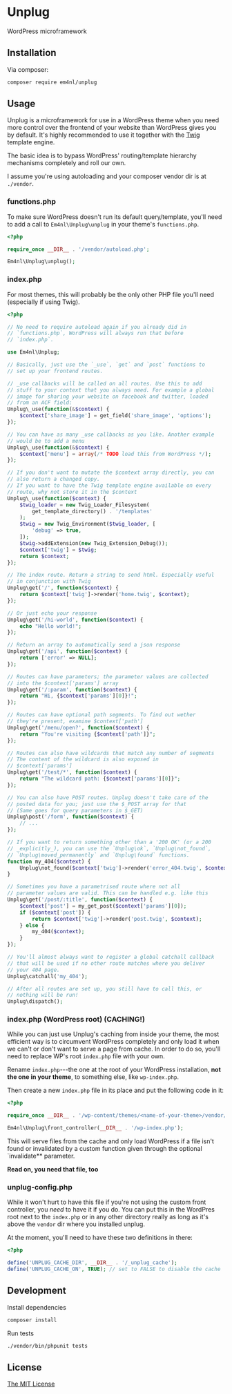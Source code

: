 # Unplug

WordPress microframework

## Installation

Via composer:

```sh
composer require em4nl/unplug
```

## Usage

Unplug is a microframework for use in a WordPress theme when you
need more control over the frontend of your website than WordPress
gives you by default. It's highly recommended to use it together
with the [Twig](https://twig.symfony.com/Homepage) template engine.

The basic idea is to bypass WordPress' routing/template hierarchy
mechanisms completely and roll our own.

I assume you're using autoloading and your composer vendor dir is
at `./vendor`.

### functions.php

To make sure WordPress doesn't run its default query/template,
you'll need to add a call to `Em4nl\Unplug\unplug` in your theme's
`functions.php`.

```php
<?php

require_once __DIR__ . '/vendor/autoload.php';

Em4nl\Unplug\unplug();
```

### index.php

For most themes, this will probably be the only other PHP file
you'll need (especially if using Twig).

```php
<?php

// No need to require autoload again if you already did in
// `functions.php`, WordPress will always run that before
// `index.php`.

use Em4nl\Unplug;

// Basically, just use the `_use`, `get` and `post` functions to
// set up your frontend routes.

// _use callbacks will be called on all routes. Use this to add
// stuff to your context that you always need. For example a global
// image for sharing your website on facebook and twitter, loaded
// from an ACF field:
Unplug\_use(function(&$context) {
    $context['share_image'] = get_field('share_image', 'options');
});

// You can have as many _use callbacks as you like. Another example
// would be to add a menu
Unplug\_use(function(&$context) {
    $context['menu'] = array(/* TODO load this from WordPress */);
});

// If you don't want to mutate the $context array directly, you can
// also return a changed copy.
// If you want to have the Twig template engine available on every
// route, why not store it in the $context
Unplug\_use(function($context) {
    $twig_loader = new Twig_Loader_Filesystem(
        get_template_directory() . '/templates'
    );
    $twig = new Twig_Environment($twig_loader, [
        'debug' => true,
    ]);
    $twig->addExtension(new Twig_Extension_Debug());
    $context['twig'] = $twig;
    return $context;
});

// The index route. Return a string to send html. Especially useful
// in conjunction with Twig
Unplug\get('/', function($context) {
    return $context['twig']->render('home.twig', $context);
});

// Or just echo your response
Unplug\get('/hi-world', function($context) {
    echo "Hello world!";
});

// Return an array to automatically send a json response
Unplug\get('/api', function($context) {
    return ['error' => NULL];
});

// Routes can have parameters; the parameter values are collected
// into the $context['params'] array
Unplug\get('/:param', function($context) {
    return "Hi, {$context['params'][0]}!";
});

// Routes can have optional path segments. To find out wether
// they're present, examine $context['path']
Unplug\get('/menu/open?', function($context) {
    return "You're visiting {$context['path']}";
});

// Routes can also have wildcards that match any number of segments
// The content of the wildcard is also exposed in
// $context['params']
Unplug\get('/test/*', function($context) {
    return "The wildcard path: {$context['params'][0]}";
});

// You can also have POST routes. Unplug doesn't take care of the
// posted data for you; just use the $_POST array for that
// (Same goes for query parameters in $_GET)
Unplug\post('/form', function($context) {
    // ...
});

// If you want to return something other than a '200 OK' (or a 200
// _explicitly_), you can use the `Unplug\ok`, `Unplug\not_found`,
// `Unplug\moved_permanently` and `Unplug\found` functions.
function my_404($context) {
    Unplug\not_found($context['twig']->render('error_404.twig', $context));
}

// Sometimes you have a parametrised route where not all
// parameter values are valid. This can be handled e.g. like this
Unplug\get('/post/:title', function($context) {
    $context['post'] = my_get_post($context['params'][0]);
    if ($context['post']) {
        return $context['twig']->render('post.twig', $context);
    } else {
        my_404($context);
    }
});

// You'll almost always want to register a global catchall callback
// that will be used if no other route matches where you deliver
// your 404 page.
Unplug\catchall('my_404');

// After all routes are set up, you still have to call this, or
// nothing will be run!
Unplug\dispatch();
```

### index.php (WordPress root) (**CACHING!**)

While you can just use Unplug's caching from inside your theme, the
most efficient way is to circumvent WordPress completely and only
load it when we can't or don't want to serve a page from cache. In
order to do so, you'll need to replace WP's root `index.php` file
with your own.

Rename `index.php`---the one at the root of your WordPress
installation, **not the one in your theme**, to something else,
like `wp-index.php`.

Then create a new `index.php` file in its place and put the
following code in it:

```php
<?php

require_once __DIR__ . '/wp-content/themes/<name-of-your-theme>/vendor/autoload.php';

Em4nl\Unplug\front_controller(__DIR__ . '/wp-index.php');
```

This will serve files from the cache and only load WordPress if a
file isn't found or invalidated by a custom function given through
the optional `invalidate** parameter.

**Read on, you need that file, too**

### unplug-config.php

While it won't hurt to have this file if you're not using the
custom front controller, you *need* to have it if you do. You can
put this in the WordPres root next to the `index.php` or in any
other directory really as long as it's above the `vendor` dir where
you installed unplug.

At the moment, you'll need to have these two definitions in there:

```php
<?php

define('UNPLUG_CACHE_DIR', __DIR__ . '/_unplug_cache');
define('UNPLUG_CACHE_ON', TRUE); // set to FALSE to disable the cache
```

## Development

Install dependencies

```sh
composer install
```

Run tests

```sh
./vendor/bin/phpunit tests
```

## License

[The MIT License](https://github.com/em4nl/unplug/blob/master/LICENSE)
